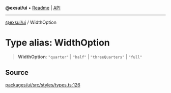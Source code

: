 **@exsui/ui** • [Readme](../README.md) \| [API](../globals.md)

***

[@exsui/ui](../README.md) / WidthOption

# Type alias: WidthOption

> **WidthOption**: `"quarter"` \| `"half"` \| `"threeQuarters"` \| `"full"`

## Source

[packages/ui/src/styles/types.ts:126](https://github.com/dirheimerb/exsui/blob/c97dab6/packages/ui/src/styles/types.ts#L126)
